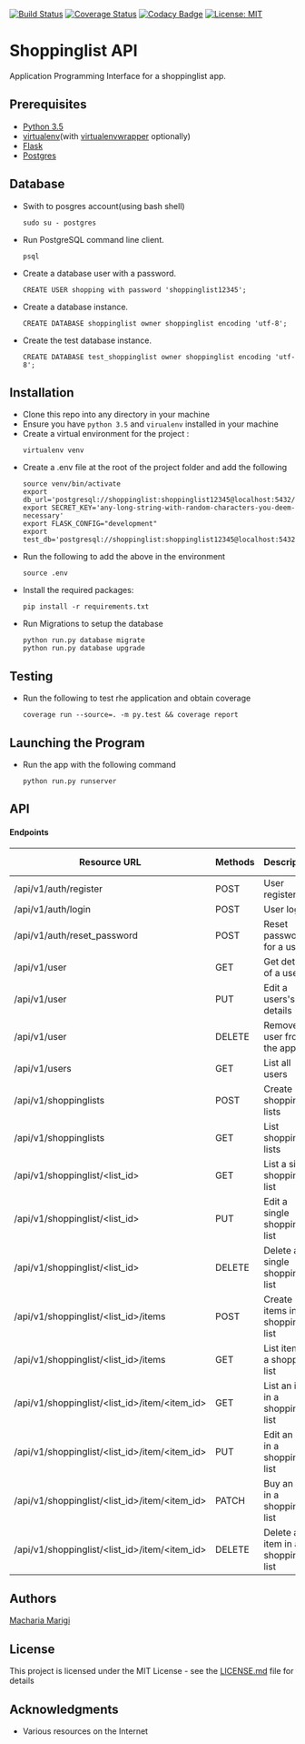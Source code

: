 [![Build Status](https://travis-ci.org/machariamarigi/shopping_list_api.svg)](https://travis-ci.org/machariamarigi/shopping_list_api) [![Coverage Status](https://coveralls.io/repos/github/machariamarigi/shopping_list_api/badge.svg?branch=development)](https://coveralls.io/github/machariamarigi/shopping_list_api?branch=development) [![Codacy Badge](https://api.codacy.com/project/badge/Grade/a4a5c07fde574109bcc1c62ddeddfd20)](https://www.codacy.com/app/machariamarigi/shopping_list_api?utm_source=github.com&amp;utm_medium=referral&amp;utm_content=machariamarigi/shopping_list_api&amp;utm_campaign=Badge_Grade) [![License: MIT](https://img.shields.io/badge/License-MIT-yellow.svg)](https://opensource.org/licenses/MIT)

# Shoppinglist API

Application Programming Interface for a shoppinglist app.


## Prerequisites
* [Python 3.5](https://www.python.org/downloads/release/python-350/)
* [virtualenv](https://virtualenv.pypa.io/en/stable/)(with [virtualenvwrapper](https://virtualenvwrapper.readthedocs.io/en/latest/install.html) optionally)
* [Flask](http://flask.pocoo.org/)
* [Postgres](https://wiki.postgresql.org/wiki/Detailed_installation_guides)

## Database
* Swith to posgres account(using bash shell)
    ```
    sudo su - postgres
    ```
* Run PostgreSQL command line client.
    ```
    psql
    ```
* Create a database user with a password.
    ```
    CREATE USER shopping with password 'shoppinglist12345';
    ```
* Create a database instance.
    ```
    CREATE DATABASE shoppinglist owner shoppinglist encoding 'utf-8';
    ```
* Create the test database instance.
    ```
    CREATE DATABASE test_shoppinglist owner shoppinglist encoding 'utf-8';
    ```

## Installation
* Clone this repo into any directory in your machine
* Ensure you have `python 3.5` and `virualenv` installed in your machine
* Create a virtual environment for the project :
    ```
    virtualenv venv
    ```
* Create a .env file at the root of the project folder and add the following
    ```
    source venv/bin/activate
    export db_url='postgresql://shoppinglist:shoppinglist12345@localhost:5432/shopinglist'
    export SECRET_KEY='any-long-string-with-random-characters-you-deem-necessary'
    export FLASK_CONFIG="development"
    export test_db='postgresql://shoppinglist:shoppinglist12345@localhost:5432/test_shopinglist'
    ```
* Run the following to add the above in the environment
    ```
    source .env
    ```
* Install the required packages:
    ```
    pip install -r requirements.txt
    ```
* Run Migrations to setup the database
    ```
    python run.py database migrate
    python run.py database upgrade
    ```

## Testing
* Run the following to test rhe application and obtain coverage
    ```
    coverage run --source=. -m py.test && coverage report
    ```

## Launching the Program
* Run the app with the following command
    ```
    python run.py runserver
    ```

## API

#### Endpoints

| Resource URL                                 |      Methods      |        Description              | Requires Token |
|----------------------------------------------|-------------------|---------------------------------|----------------|
| /api/v1/auth/register                        |POST               |User registers                   |FALSE           |
| /api/v1/auth/login                           |POST               |User login                       |FALSE           |
| /api/v1/auth/reset_password                  |POST               |Reset password for a user        |FALSE           |
| /api/v1/user                                 |GET                |Get details of a user            |TRUE            |
| /api/v1/user                                 |PUT                |Edit a users's details           |TRUE            |
| /api/v1/user                                 |DELETE             |Remove a user from the app       |TRUE            |
| /api/v1/users                                |GET                |List all users                   |TRUE            |
| /api/v1/shoppinglists                        |POST               |Create shopping lists            |TRUE            |
| /api/v1/shoppinglists                        |GET                |List shopping lists              |TRUE            |
| /api/v1/shoppinglist/<list_id>               |GET                |List a single shopping list      |TRUE            |
| /api/v1/shoppinglist/<list_id>               |PUT                |Edit a single shopping list      |TRUE            |
| /api/v1/shoppinglist/<list_id>               |DELETE             |Delete a single shopping list    |TRUE            |
| /api/v1/shoppinglist/<list_id>/items         |POST               |Create items in a shopping list  |TRUE            |
| /api/v1/shoppinglist/<list_id>/items         |GET                |List items in a shopping list    |TRUE            |
| /api/v1/shoppinglist/<list_id>/item/<item_id>|GET                |List an item in a shopping list  |TRUE            |
| /api/v1/shoppinglist/<list_id>/item/<item_id>|PUT                |Edit an item in a shopping list  |TRUE            |
| /api/v1/shoppinglist/<list_id>/item/<item_id>|PATCH              |Buy an item in a shopping list   |TRUE            |
| /api/v1/shoppinglist/<list_id>/item/<item_id>|DELETE             |Delete an item in a shopping list|TRUE            |


## Authors
[Macharia Marigi](https://github.com/machariamarigi)

## License
This project is licensed under the MIT License - see the [LICENSE.md](LICENSE.md) file for details

## Acknowledgments
* Various resources on the Internet
